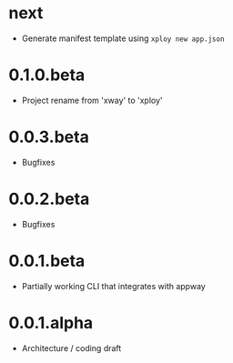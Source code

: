 # next

  * Generate manifest template using `xploy new app.json`

# 0.1.0.beta

  * Project rename from 'xway' to 'xploy'

# 0.0.3.beta

  * Bugfixes

# 0.0.2.beta

  * Bugfixes

# 0.0.1.beta

  * Partially working CLI that integrates with appway

# 0.0.1.alpha

  * Architecture / coding draft
